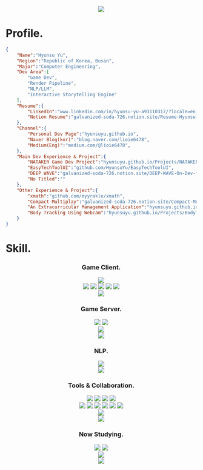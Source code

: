 <p align='center'>
  <img src="https://capsule-render.vercel.app/api?type=waving&color=auto&height=300&section=header&text=Hyunsu%20Yu&fontSize=90&animation=fadeIn&fontAlignY=38&desc=A%20Game%20Developer&descAlignY=51&descAlign=62"/>
</p>

# Profile.
```Json
{
    "Name":"Hyunsu Yu",
    "Region":"Republic of Korea, Busan",
    "Major":"Computer Engineering",
    "Dev Area":[
        "Game Dev",
        "Render Pipeline",
        "NLP/LLM",
        "Interactive Storytelling Engine"
    ],
    "Resume":{
        "LinkedIn":"www.linkedin.com/in/hyunsu-yu-a93110317/?locale=en_US",
        "Notion Resume":"galvanized-soda-726.notion.site/Resume-Hyunsu-Yu-d0b826f8e703412f99610d5fb7a03531?pvs=4"
    },
    "Channel":{
        "Personal Dev Page":"hyunsuyu.github.io",
        "Naver Blog(kor)":"blog.naver.com/lioie6478",
        "Medium(Eng)":"medium.com/@lioie6478",
    },
    "Main Dev Experience & Project":{
        "NATAKER Game Dev Project":"hyunsuyu.github.io/Projects/NATAKER/Project_NATAKER.html",
        "EasyTechToolUI":"github.com/HyunsuYu/EasyTechToolUI",
        "DEEP WAVE":"galvanized-soda-726.notion.site/DEEP-WAVE-On-Dev-f8e22058a6de43b29c27b37896031027",
        "No Titled":""
    },
    "Other Experience & Project":{
        "xmath":"github.com/myyrakle/xmath",
        "Compact Multiplay":"galvanized-soda-726.notion.site/Compact-Multiplay-Document-3c28a270e1fa4493ba29daa4d94d690b?pvs=4",
        "An Extracurricular Management Application":"hyunsuyu.github.io/Projects/ExtracurricularManagement/ExtracurricularManagement.html",
        "Body Tracking Using Webcam":"hyunsuyu.github.io/Projects/BodyTracking/Project_BodyTracking.html"
    }
}
```

# Skill.
<h3 align="center">Game Client.</h3>
<div align="center">
  <img src="https://img.shields.io/badge/Unity-20232a.svg?style=for-the-badge&logo=Unity&logoColor=61DAFB"/>
  <br>
  <img src="https://img.shields.io/badge/CSharp-20232a.svg?style=for-the-badge&logo=.Net&logoColor=61DAFB"/>
  <img src="https://img.shields.io/badge/C-20232a.svg?style=for-the-badge&logo=C&logoColor=61DAFB"/>
  <img src="https://img.shields.io/badge/C++-20232a.svg?style=for-the-badge&logo=cplusplus&logoColor=61DAFB"/>
  <img src="https://img.shields.io/badge/Python-20232a.svg?style=for-the-badge&logo=python&logoColor=61DAFB"/>
  <img src="https://img.shields.io/badge/HLSL-20232a.svg?style=for-the-badge"/>
  <br>
  <img src="https://img.shields.io/badge/NewtonSoft Json-20232a.svg?style=for-the-badge"/>
</div>

<h3 align="center">Game Server.</h3>
<div align="center">
  <img src="https://img.shields.io/badge/AWS RDS-20232a.svg?style=for-the-badge&logo=amazonrds&logoColor=61DAFB"/>
  <img src="https://img.shields.io/badge/Firebase-20232a.svg?style=for-the-badge&logo=firebase&logoColor=61DAFB"/>
  <br>
  <img src="https://img.shields.io/badge/Unity Netcode + Relay-20232a.svg?style=for-the-badge&logo=Unity&logoColor=61DAFB"/>
  <br>
  <img src="https://img.shields.io/badge/MySQL-20232a.svg?style=for-the-badge&logo=mysql&logoColor=61DAFB"/>
</div>

<h3 align="center">NLP.</h3>
<div align="center">
  <img src="https://img.shields.io/badge/SpaCy-20232a.svg?style=for-the-badge&logo=spacy&logoColor=61DAFB"/>
  <br>
  <img src="https://img.shields.io/badge/LLaMa2-20232a.svg?style=for-the-badge&logo=meta&logoColor=61DAFB"/>
</div>

<h3 align="center">Tools & Collaboration.</h3>
<div align="center">
  <img src="https://img.shields.io/badge/Visual Studio-20232a.svg?style=for-the-badge"/>
  <img src="https://img.shields.io/badge/VS Code-20232a.svg?style=for-the-badge"/>
  <img src="https://img.shields.io/badge/Vim-20232a.svg?style=for-the-badge&logo=vim&logoColor=61DAFB"/>
  <img src="https://img.shields.io/badge/Github Codespace-20232a.svg?style=for-the-badge&logo=github&logoColor=61DAFB"/>
  <br>
  <img src="https://img.shields.io/badge/Git-20232a.svg?style=for-the-badge&logo=git&logoColor=61DAFB"/>
  <img src="https://img.shields.io/badge/Git LFS-20232a.svg?style=for-the-badge&logo=gitlfs&logoColor=61DAFB"/>
  <img src="https://img.shields.io/badge/Github-20232a.svg?style=for-the-badge&logo=github&logoColor=61DAFB"/>
  <img src="https://img.shields.io/badge/Unity Devops-20232a.svg?style=for-the-badge&logo=unity&logoColor=61DAFB"/>
  <img src="https://img.shields.io/badge/Plastic SCM-20232a.svg?style=for-the-badge"/>
  <img src="https://img.shields.io/badge/Jenkins-20232a.svg?style=for-the-badge&logo=jenkins&logoColor=61DAFB"/>
  <br>
  <img src="https://img.shields.io/badge/MySQL Workbench-20232a.svg?style=for-the-badge&logo=mysql&logoColor=61DAFB"/>
  <br>
  <img src="https://img.shields.io/badge/Notion-20232a.svg?style=for-the-badge&logo=notion&logoColor=61DAFB"/>
</div>

<h3 align="center">Now Studying.</h3>
<div align="center">
  <img src="https://img.shields.io/badge/Render Pipeline-20232a.svg?style=for-the-badge"/>
  <img src="https://img.shields.io/badge/DirectX-20232a.svg?style=for-the-badge"/>
  <br>
  <img src="https://img.shields.io/badge/Shader-20232a.svg?style=for-the-badge"/>
  <br>
  <img src="https://img.shields.io/badge/Unreal Engine-20232a.svg?style=for-the-badge&logo=unrealengine&logoColor=61DAFB"/>
</div>
